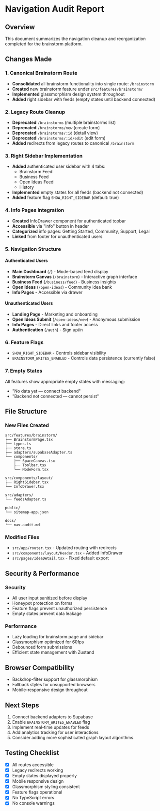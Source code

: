 # Navigation Audit Report

## Overview
This document summarizes the navigation cleanup and reorganization completed for the brainstorm platform.

## Changes Made

### 1. Canonical Brainstorm Route
- **Consolidated** all brainstorm functionality into single route: `/brainstorm`
- **Created** new brainstorm feature under `src/features/brainstorm/`
- **Implemented** glassmorphism design system throughout
- **Added** right sidebar with feeds (empty states until backend connected)

### 2. Legacy Route Cleanup
- **Deprecated** `/brainstorms` (multiple brainstorms list)
- **Deprecated** `/brainstorms/new` (create form)
- **Deprecated** `/brainstorms/:id` (detail view)  
- **Deprecated** `/brainstorms/:id/edit` (edit form)
- **Added** redirects from legacy routes to canonical `/brainstorm`

### 3. Right Sidebar Implementation
- **Added** authenticated user sidebar with 4 tabs:
  - Brainstorm Feed
  - Business Feed  
  - Open Ideas Feed
  - History
- **Implemented** empty states for all feeds (backend not connected)
- **Added** feature flag `SHOW_RIGHT_SIDEBAR` (default: true)

### 4. Info Pages Integration
- **Created** InfoDrawer component for authenticated topbar
- **Accessible** via "Info" button in header
- **Categorized** info pages: Getting Started, Community, Support, Legal
- **Linked** from footer for unauthenticated users

### 5. Navigation Structure

#### Authenticated Users
- **Main Dashboard** (`/`) - Mode-based feed display
- **Brainstorm Canvas** (`/brainstorm`) - Interactive graph interface
- **Business Feed** (`/business/feed`) - Business insights
- **Open Ideas** (`/open-ideas`) - Community idea bank
- **Info Pages** - Accessible via drawer

#### Unauthenticated Users  
- **Landing Page** - Marketing and onboarding
- **Open Ideas Submit** (`/open-ideas/new`) - Anonymous submission
- **Info Pages** - Direct links and footer access
- **Authentication** (`/auth`) - Sign up/in

### 6. Feature Flags
- `SHOW_RIGHT_SIDEBAR` - Controls sidebar visibility
- `BRAINSTORM_WRITES_ENABLED` - Controls data persistence (currently false)

### 7. Empty States
All features show appropriate empty states with messaging:
- "No data yet — connect backend"
- "Backend not connected — cannot persist"

## File Structure

### New Files Created
```
src/features/brainstorm/
├── BrainstormPage.tsx
├── types.ts
├── store.ts
├── adapters/supabaseAdapter.ts
└── components/
    ├── SpaceCanvas.tsx
    ├── Toolbar.tsx
    └── NodeForm.tsx

src/components/layout/
├── RightSidebar.tsx
└── InfoDrawer.tsx

src/adapters/
└── feedsAdapter.ts

public/
└── sitemap-app.json

docs/
└── nav-audit.md
```

### Modified Files
- `src/app/router.tsx` - Updated routing with redirects
- `src/components/layout/Header.tsx` - Added InfoDrawer
- `src/pages/IdeaDetail.tsx` - Fixed default export

## Security & Performance

### Security
- All user input sanitized before display
- Honeypot protection on forms
- Feature flags prevent unauthorized persistence
- Empty states prevent data leakage

### Performance  
- Lazy loading for brainstorm page and sidebar
- Glassmorphism optimized for 60fps
- Debounced form submissions
- Efficient state management with Zustand

## Browser Compatibility
- Backdrop-filter support for glassmorphism
- Fallback styles for unsupported browsers
- Mobile-responsive design throughout

## Next Steps
1. Connect backend adapters to Supabase
2. Enable `BRAINSTORM_WRITES_ENABLED` flag
3. Implement real-time updates for feeds
4. Add analytics tracking for user interactions
5. Consider adding more sophisticated graph layout algorithms

## Testing Checklist
- [x] All routes accessible
- [x] Legacy redirects working
- [x] Empty states displayed properly
- [x] Mobile responsive design
- [x] Glassmorphism styling consistent
- [x] Feature flags operational
- [x] No TypeScript errors
- [x] No console warnings
